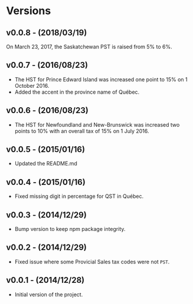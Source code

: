 # Versions

## v0.0.8 - (2018/03/19)
On March 23, 2017, the Saskatchewan PST is raised from 5% to 6%.


## v0.0.7 - (2016/08/23)

* The HST for Prince Edward Island was increased one point to 15% on 1 October
  2016.
* Added the accent in the province name of Québec.


## v0.0.6 - (2016/08/23)

* The HST for Newfoundland and New-Brunswick was increased two points to 10%
  with an overall tax of 15% on 1 July 2016.


## v0.0.5 - (2015/01/16)

* Updated the README.md


## v0.0.4 - (2015/01/16)

* Fixed missing digit in percentage for QST in Québec.


## v0.0.3 - (2014/12/29)

* Bump version to keep npm package integrity.


## v0.0.2 - (2014/12/29)

* Fixed issue where some Provicial Sales tax codes were not `PST`.


## v0.0.1 - (2014/12/28)

* Initial version of the project.
